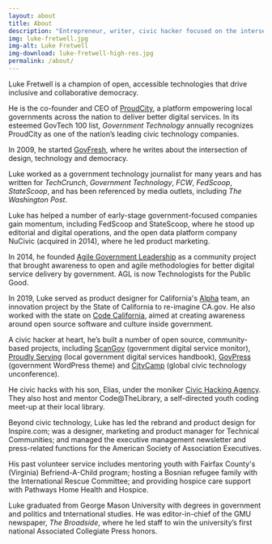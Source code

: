 ```yaml
---
layout: about
title: About
description: "Entrepreneur, writer, civic hacker focused on the intersection of design, technology and democracy."
img: luke-fretwell.jpg
img-alt: Luke Fretwell
img-download: luke-fretwell-high-res.jpg
permalink: /about/
---
```


Luke Fretwell is a champion of open, accessible technologies that drive inclusive and collaborative democracy.

He is the co-founder and CEO of [ProudCity](https://proudcity.com/), a platform empowering local governments across the nation to deliver better digital services. In its esteemed GovTech 100 list, _Government Technology_ annually recognizes ProudCity as one of the nation’s leading civic technology companies.

In 2009, he started [GovFresh](https://govfresh.com/), where he writes about the intersection of design, technology and democracy.

Luke worked as a government technology journalist for many years and has written for _TechCrunch_, _Government Technology_, _FCW_, _FedScoop_, _StateScoop_, and has been referenced by media outlets, including _The Washington Post_.

Luke has helped a number of early-stage government-focused companies gain momentum, including FedScoop and StateScoop, where he stood up editorial and digital operations, and the open data platform company NuCivic (acquired in 2014), where he led product marketing.

In 2014, he founded [Agile Government Leadership](/work/agl) as a community project that brought awareness to open and agile methodologies for better digital service delivery by government. AGL is now Technologists for the Public Good.

In 2019, Luke served as product designer for California's [Alpha](/work/alphacagov) team, an innovation project by the State of California to re-imagine CA.gov. He also worked with the state on [Code California](/work/code-california), aimed at creating awareness around open source software and culture inside government.

A civic hacker at heart, he’s built a number of open source, community-based projects, including [ScanGov](/work/scangov) (government digital service monitor), [Proudly Serving](/work/proudly-serving) (local government digital services handbook), [GovPress](/work/govpress) (government WordPress theme) and [CityCamp](/work/citycamp) (global civic technology unconference).

He civic hacks with his son, Elias, under the moniker [Civic Hacking Agency](/work/civic-hacking-agency). They also host and mentor Code@TheLibrary, a self-directed youth coding meet-up at their local library.

Beyond civic technology, Luke has led the rebrand and product design for Inspire.com; was a designer, marketing and product manager for Technical Communities; and managed the executive management newsletter and press-related functions for the American Society of Association Executives.

His past volunteer service includes mentoring youth with Fairfax County's (Virginia) Befriend-A-Child program; hosting a Bosnian refugee family with the International Rescue Committee; and providing hospice care support with Pathways Home Health and Hospice.

Luke graduated from George Mason University with degrees in government and politics and tnternational studies. He was editor-in-chief of the GMU newspaper, _The Broadside_, where he led staff to win the university’s first national Associated Collegiate Press honors.